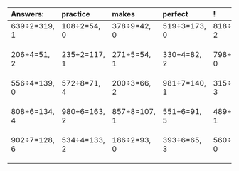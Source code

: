 | Answers: | practice | makes | perfect | ! |
| :--- | :--- | :--- | :--- | :--- |
| 639÷2=319, 1 | 108÷2=54, 0 | 378÷9=42, 0 | 519÷3=173, 0 | 818÷8=102, 2 | 
|   |   |   |   |   | 
|   |   |   |   |   | 
|   |   |   |   |   | 
| 206÷4=51, 2 | 235÷2=117, 1 | 271÷5=54, 1 | 330÷4=82, 2 | 798÷7=114, 0 | 
|   |   |   |   |   | 
|   |   |   |   |   | 
|   |   |   |   |   | 
| 556÷4=139, 0 | 572÷8=71, 4 | 200÷3=66, 2 | 981÷7=140, 1 | 315÷8=39, 3 | 
|   |   |   |   |   | 
|   |   |   |   |   | 
|   |   |   |   |   | 
| 808÷6=134, 4 | 980÷6=163, 2 | 857÷8=107, 1 | 551÷6=91, 5 | 489÷8=61, 1 | 
|   |   |   |   |   | 
|   |   |   |   |   | 
|   |   |   |   |   | 
| 902÷7=128, 6 | 534÷4=133, 2 | 186÷2=93, 0 | 393÷6=65, 3 | 560÷7=80, 0 | 
|   |   |   |   |   | 
|   |   |   |   |   | 
|   |   |   |   |   | 
